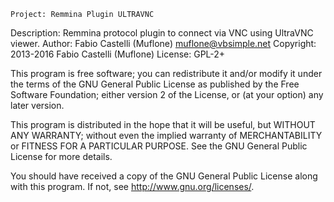     Project: Remmina Plugin ULTRAVNC
Description: Remmina protocol plugin to connect via VNC using UltraVNC viewer.
     Author: Fabio Castelli (Muflone) <muflone@vbsimple.net>
  Copyright: 2013-2016 Fabio Castelli (Muflone)
    License: GPL-2+

This program is free software; you can redistribute it and/or modify
it under the terms of the GNU General Public License as published by
the Free Software Foundation; either version 2 of the License, or
(at your option) any later version.

This program is distributed in the hope that it will be useful, but WITHOUT
ANY WARRANTY; without even the implied warranty of MERCHANTABILITY or
FITNESS FOR A PARTICULAR PURPOSE.  See the GNU General Public License for
more details.

You should have received a copy of the GNU General Public License
along with this program.  If not, see <http://www.gnu.org/licenses/>.

